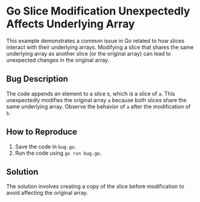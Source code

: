 # Go Slice Modification Unexpectedly Affects Underlying Array

This example demonstrates a common issue in Go related to how slices interact with their underlying arrays.  Modifying a slice that shares the same underlying array as another slice (or the original array) can lead to unexpected changes in the original array.

## Bug Description
The code appends an element to a slice `b`, which is a slice of `a`.  This unexpectedly modifies the original array `a` because both slices share the same underlying array.  Observe the behavior of `a` after the modification of `b`.

## How to Reproduce
1. Save the code in `bug.go`.
2. Run the code using `go run bug.go`.

## Solution
The solution involves creating a copy of the slice before modification to avoid affecting the original array.